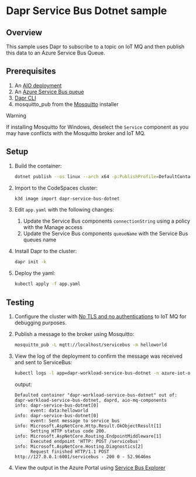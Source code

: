 # Dapr Service Bus Dotnet sample

## Overview

This sample uses Dapr to subscribe to a topic on IoT MQ and then publish this data to an Azure Service Bus Queue.

## Prerequisites

1. An [AIO deployment](https://learn.microsoft.com/azure/iot-operations/get-started/quickstart-deploy)
1. An [Azure Service Bus queue](https://learn.microsoft.com/en-us/azure/service-bus-messaging/service-bus-quickstart-portal)
1. [Dapr CLI](https://docs.dapr.io/getting-started/install-dapr-cli/)
1. mosquitto_pub from the [Mosquitto](https://mosquitto.org/download/) installer

> [!WARNING]
> If installing Mosquitto for Windows, deselect the `Service` component as you may have conflicts with the Mosquitto broker and IoT MQ.

## Setup

1. Build the container:

    ```bash
    dotnet publish --os linux --arch x64 -p:PublishProfile=DefaultContainer
    ```

1. Import to the CodeSpaces cluster:

    ```bash
    k3d image import dapr-service-bus-dotnet
    ```

1. Edit `app.yaml` with the following changes:

    1. Update the Service Bus components `connectionString` using a policy with the Manage access
    1. Update the Service Bus components `queueName` with the Service Bus queues name

1. Install Dapr to the cluster:

    ```bash
    dapr init -k
    ```

1. Deploy the yaml:

    ```bash
    kubectl apply -f app.yaml
    ```

## Testing

1. Configure the cluster with [No TLS and no authentications](https://learn.microsoft.com/azure/iot-operations/manage-mqtt-connectivity/howto-test-connection#no-tls-and-no-authentication) to IoT MQ for debugging purposes.

1. Publish a message to the broker using Mosquitto:

    ```bash
    mosquitto_pub -L mqtt://localhost/servicebus -m helloworld
    ```

1. View the log of the deployment to confirm the message was received and sent to ServiceBus:

    ```bash
    kubectl logs -l app=dapr-workload-service-bus-dotnet -n azure-iot-operations
    ```

    output:

    ```output
    Defaulted container "dapr-workload-service-bus-dotnet" out of: dapr-workload-service-bus-dotnet, daprd, aio-mq-components
    info: dapr-service-bus-dotnet[0]
          event: data:helloworld
    info: dapr-service-bus-dotnet[0]
          event: Sent message to service bus
    info: Microsoft.AspNetCore.Http.Result.OkObjectResult[1]
          Setting HTTP status code 200.
    info: Microsoft.AspNetCore.Routing.EndpointMiddleware[1]
          Executed endpoint 'HTTP: POST /servicebus'
    info: Microsoft.AspNetCore.Hosting.Diagnostics[2]
          Request finished HTTP/1.1 POST http://127.0.0.1:6001/servicebus - 200 0 - 52.9646ms
    ```

1. View the output in the Azure Portal using [Service Bus Explorer](https://learn.microsoft.com/azure/service-bus-messaging/explorer)

